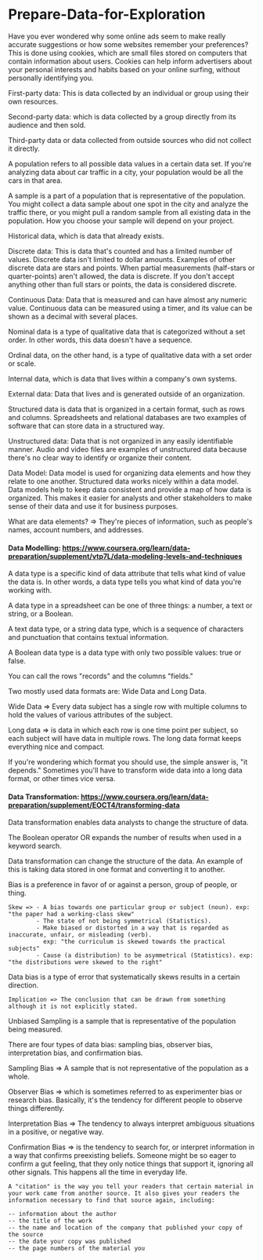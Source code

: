 # Prepare-Data-for-Exploration
Have you ever wondered why some online ads seem to make really accurate suggestions or how some websites remember your preferences? This is done using cookies, which are small files stored on computers that contain information about users. Cookies can help inform advertisers about your personal interests and habits based on your online surfing, without personally identifying you.

First-party data: This is data collected by an individual or group using their own resources.

Second-party data: which is data collected by a group directly from its audience and then sold. 

Third-party data or data collected from outside sources who did not collect it directly. 

A population refers to all possible data values in a certain data set. If you're analyzing data about car traffic in a city, your population would be all the cars in that area.

A sample is a part of a population that is representative of the population. You might collect a data sample about one spot in the city and analyze the traffic there, or you might pull a random sample from all existing data in the population. How you choose your sample will depend on your project.

Historical data, which is data that already exists.

Discrete data: This is data that's counted and has a limited number of values. Discrete data isn't limited to dollar amounts. Examples of other discrete data are stars and points. When partial measurements (half-stars or quarter-points) aren't allowed, the data is discrete. If you don't accept anything other than full stars or points, the data is considered discrete.

Continuous Data: Data that is measured and can have almost any numeric value. Continuous data can be measured using a timer, and its value can be shown as a decimal with several places.

Nominal data is a type of qualitative data that is categorized without a set order. In other words, this data doesn't have a sequence.

Ordinal data, on the other hand, is a type of qualitative data with a set order or scale.

Internal data, which is data that lives within a company's own systems.

External data: Data that lives and is generated outside of an organization.

Structured data is data that is organized in a certain format, such as rows and columns. Spreadsheets and relational databases are two examples of software
that can store data in a structured way.

Unstructured data: Data that is not organized in any easily identifiable manner. Audio and video files are examples of unstructured data because there's no clear way to identify or organize their content.

Data Model: Data model is used for organizing data elements and how they relate to one another. Structured data works nicely within a data model. Data models help to keep data consistent and provide a map of how data is organized. This makes it easier for analysts and other stakeholders to make sense of their data and use it for business purposes.

What are data elements? => They're pieces of information, such as people's names, account numbers, and addresses. 

#### Data Modelling: https://www.coursera.org/learn/data-preparation/supplement/vtp7L/data-modeling-levels-and-techniques

A data type is a specific kind of data attribute that tells what kind of value the data is. In other words, a data type tells you what kind of data you're working with.

A data type in a spreadsheet can be one of three things: a number, a text or string, or a Boolean.

A text data type, or a string data type, which is a sequence of characters and punctuation that contains textual information.

A Boolean data type is a data type with only two possible values: true or false.

You can call the rows "records" and the columns "fields."

Two mostly used data formats are: Wide Data and Long Data.

Wide Data => Every data subject has a single row with multiple columns to hold the values of various attributes of the subject.

Long data => is data in which each row is one time point per subject, so each subject will have data in multiple rows. The long data format keeps everything nice and compact. 

If you're wondering which format you should use, the simple answer is, "it depends." Sometimes you'll have to transform wide data into a long data format, or
other times vice versa.

#### Data Transformation: https://www.coursera.org/learn/data-preparation/supplement/EOCT4/transforming-data

Data transformation enables data analysts to change the structure of data.

The Boolean operator OR expands the number of results when used in a keyword search.

Data transformation can change the structure of the data. An example of this is taking data stored in one format and converting it to another.

Bias is a preference in favor of or against a person, group of people, or thing.
```
Skew => - A bias towards one particular group or subject (noun). exp: "the paper had a working-class skew"
        - The state of not being symmetrical (Statistics).
        - Make biased or distorted in a way that is regarded as inaccurate, unfair, or misleading (verb).
          exp: "the curriculum is skewed towards the practical subjects"
        - Cause (a distribution) to be asymmetrical (Statistics). exp: "the distributions were skewed to the right"
```

Data bias is a type of error that systematically skews results in a certain direction.

```
Implication => The conclusion that can be drawn from something although it is not explicitly stated.
```

Unbiased Sampling is a sample that is representative of the population being measured.

There are four types of data bias: sampling bias, observer bias, interpretation bias, and confirmation bias.

Sampling Bias => A sample that is not representative of the population as a whole.

Observer Bias => which is sometimes referred to as experimenter bias or research bias. Basically, it's the tendency for different people to observe things differently. 

Interpretation Bias => The tendency to always interpret ambiguous situations in a positive, or negative way.

Confirmation Bias => is the tendency to search for, or interpret information in a way that confirms preexisting beliefs. Someone might be so eager to confirm a gut feeling, that they only notice things that support it, ignoring all other signals. This happens all the time in everyday life.

```
A "citation" is the way you tell your readers that certain material in your work came from another source. It also gives your readers the information necessary to find that source again, including:

-- information about the author
-- the title of the work
-- the name and location of the company that published your copy of the source
-- the date your copy was published
-- the page numbers of the material you
```




        















































